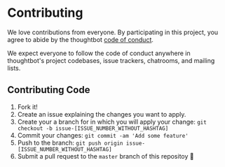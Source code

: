 # Contributing

We love contributions from everyone.
By participating in this project,
you agree to abide by the thoughtbot [code of conduct].

  [code of conduct]: CODE_OF_CONDUCT.md

We expect everyone to follow the code of conduct
anywhere in thoughtbot's project codebases,
issue trackers, chatrooms, and mailing lists.

## Contributing Code

1. Fork it!
2. Create an issue explaining the changes you want to apply.
2. Create your a branch for in which you will apply your change: `git checkout -b issue-[ISSUE_NUMBER_WITHOUT_HASHTAG]`
3. Commit your changes: `git commit -am 'Add some feature'`
4. Push to the branch: `git push origin issue-[ISSUE_NUMBER_WITHOUT_HASHTAG]`
5. Submit a pull request to the `master` branch of this repositoy 🙂
